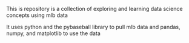 This is repository is a collection of exploring and learning data science concepts using mlb data

It uses python and the pybaseball library to pull mlb data and pandas, numpy, and matplotlib to use the data
